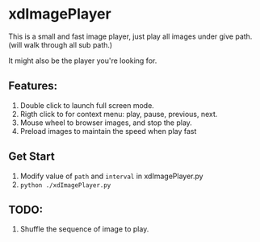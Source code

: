 # xdImagePlayer

This is a small and fast image player, just play all images under give path. (will walk through all sub path.)

It might also be the player you're looking for.

## Features:
1. Double click to launch full screen mode.
1. Rigth click to for context menu: play, pause, previous, next.
1. Mouse wheel to browser images, and stop the play.
1. Preload images to maintain the speed when play fast

## Get Start
1. Modify value of `path` and `interval` in xdImagePlayer.py
2. ```python ./xdImagePlayer.py```

## TODO:
1. Shuffle the sequence of image to play.
